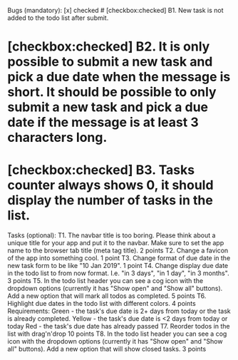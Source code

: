 Bugs (mandatory):
[x] checked   # [checkbox:checked] B1. New task is not added to the todo list after submit.
 # [checkbox:checked] B2. It is only possible to submit a new task and pick a due date when the message is short. It should be possible to only submit a new task and pick a due date if the message is at least 3 characters long.
 # [checkbox:checked] B3. Tasks counter always shows 0, it should display the number of tasks in the list.
Tasks (optional):
 T1. The navbar title is too boring. Please think about a unique title for your app and put it to the navbar. Make sure to set the app name to the browser tab title (meta tag title). 2 points
 T2. Change a favicon of the app into something cool. 1 point
 T3. Change format of due date in the new task form to be like "10 Jan 2019". 1 point
 T4. Change display due date in the todo list to from now format. I.e. "in 3 days", "in 1 day", "in 3 months". 3 points
 T5. In the todo list header you can see a cog icon with the dropdown options (currently it has "Show open" and "Show all" buttons). Add a new option that will mark all todos as completed. 5 points
 T6. Highlight due dates in the todo list with different colors. 4 points Requirements:
Green - the task's due date is 2+ days from today or the task is already completed.
Yellow - the task's due date is <2 days from today or today
Red - the task's due date has already passed
 T7. Reorder todos in the list with drag'n'drop 10 points
 T8. In the todo list header you can see a cog icon with the dropdown options (currently it has "Show open" and "Show all" buttons). Add a new option that will show closed tasks. 3 points